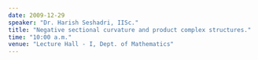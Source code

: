 ```yaml
---
date: 2009-12-29
speaker: "Dr. Harish Seshadri, IISc."
title: "Negative sectional curvature and product complex structures."
time: "10:00 a.m." 
venue: "Lecture Hall - I, Dept. of Mathematics"
---
```


